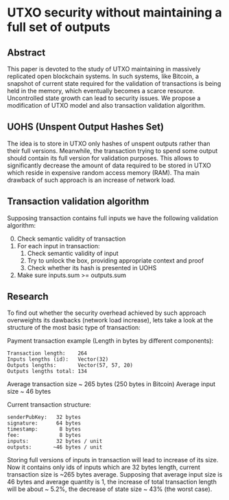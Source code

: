 # UTXO security without maintaining a full set of outputs

## Abstract

This paper is devoted to the study of UTXO maintaining in massively replicated open blockchain systems. 
In such systems, like Bitcoin, a snapshot of current state required for the validation of transactions is being held in 
the memory, which eventually becomes a scarce resource. Uncontrolled state growth can lead to security issues. We propose 
a modification of UTXO model and also transaction validation algorithm.

## UOHS (Unspent Output Hashes Set)

The idea is to store in UTXO only hashes of unspent outputs rather than their full versions. Meanwhile, the transaction 
trying to spend some output should contain its full version for validation purposes. This allows to significantly decrease 
the amount of data required to be stored in UTXO which reside in expensive random access memory (RAM). Tha main drawback 
of such approach is an increase of network load.

## Transaction validation algorithm

Supposing transaction contains full inputs we have the following validation algorithm:

0. Check semantic validity of transaction
1. For each input in transaction:
    1. Check semantic validity of input
    2. Try to unlock the box, providing appropriate context and proof
    3. Check whether its hash is presented in UOHS
4. Make sure inputs.sum >= outputs.sum

## Research

To find out whether the security overhead achieved by such approach overweights its dawbacks (network load increase), lets
take a look at the structure of the most basic type of transaction:

Payment transaction example (Length in bytes by different components):

    Transaction length:    264
    Inputs lengths (id):   Vector(32)
    Outputs lengths:       Vector(57, 57, 20)
    Outputs lengths total: 134

Average transaction size ~ 265 bytes (250 bytes in Bitcoin)
Average input size       ~ 46 bytes

Current transaction structure:

    senderPubKey:   32 bytes
    signature:      64 bytes
    timestamp:       8 bytes
    fee:             8 bytes
    inputs:         32 bytes / unit
    outputs:       ~46 bytes / unit

Storing full versions of inputs in transaction will lead to increase of its size. Now it contains only ids of inputs which are
32 bytes length, current transaction size is ~265 bytes average. Supposing that average input size is 46 bytes and average quantity
is 1, the increase of total transaction length will be about ~ 5.2%, the decrease of state size ~ 43% (the worst case).
